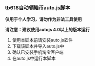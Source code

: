 ### tb618自动领瞄币auto.js脚本
**仅用于个人学习，请勿作为非法工具使用**

**请注意：建议使用autojs 4.0以上的版本运行**
1. 使用本脚本前请安装auto.js软件
2. 下载该脚本并导入auto.js中
3. 确认已安装手机淘宝客户端
4. 在auto.js中运行本脚本

